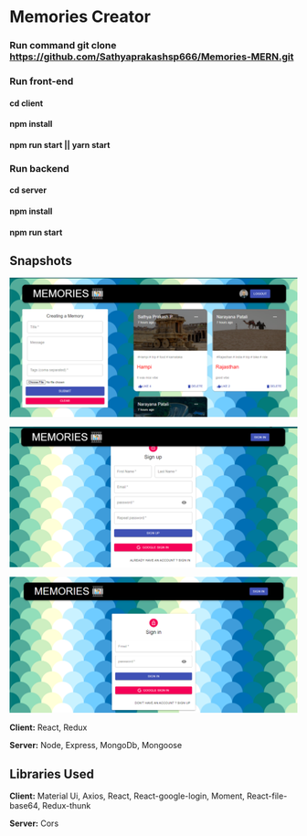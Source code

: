 # Memories Creator

 
### Run command git clone https://github.com/Sathyaprakashsp666/Memories-MERN.git

### Run front-end

#### cd client 
#### npm install
#### npm run start || yarn start

### Run backend

#### cd server
#### npm install 
#### npm run start


## Snapshots 

![Screenshot (1)](https://github.com/Sathyaprakashsp666/Memories-MERN/blob/main/memoeirs1.png)

![Screenshot (2)](https://github.com/Sathyaprakashsp666/Memories-MERN/blob/main/memories2.png)

![Screenshot (3)](https://github.com/Sathyaprakashsp666/Memories-MERN/blob/main/memories3.png)


**Client:** React, Redux

**Server:** Node, Express, MongoDb, Mongoose

## Libraries Used

**Client:** Material Ui, Axios, React, React-google-login, Moment, React-file-base64, Redux-thunk

**Server:** Cors

